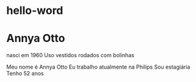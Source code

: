 # hello-word
# Annya Otto
nasci em 1960
Uso vestidos rodados com bolinhas

Meu nome é Annya Otto
Eu trabalho atualmente na Philips
Sou estagiária
Tenho 52 anos
